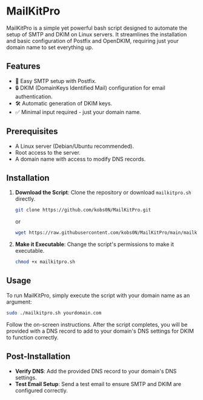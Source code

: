 # MailKitPro

MailKitPro is a simple yet powerful bash script designed to automate the setup of SMTP and DKIM on Linux servers. It streamlines the installation and basic configuration of Postfix and OpenDKIM, requiring just your domain name to set everything up.

## Features

- 📧 Easy SMTP setup with Postfix.
- 🔒 DKIM (DomainKeys Identified Mail) configuration for email authentication.
- 🛠️ Automatic generation of DKIM keys.
- ✅ Minimal input required - just your domain name.

## Prerequisites

- A Linux server (Debian/Ubuntu recommended).
- Root access to the server.
- A domain name with access to modify DNS records.

## Installation

1. **Download the Script**: Clone the repository or download `mailkitpro.sh` directly.
   ```bash
   git clone https://github.com/kobs0N/MailKitPro.git
   ```
   or
   
   ```bash
   wget https://raw.githubusercontent.com/kobs0N/MailKitPro/main/mailkitpro.sh
   ```

3. **Make it Executable**: Change the script's permissions to make it executable.
   ```bash
   chmod +x mailkitpro.sh
   ```

## Usage

To run MailKitPro, simply execute the script with your domain name as an argument:

```bash
sudo ./mailkitpro.sh yourdomain.com
```

Follow the on-screen instructions. After the script completes, you will be provided with a DNS record to add to your domain's DNS settings for DKIM to function correctly.

## Post-Installation

- **Verify DNS**: Add the provided DNS record to your domain's DNS settings.
- **Test Email Setup**: Send a test email to ensure SMTP and DKIM are configured correctly.
